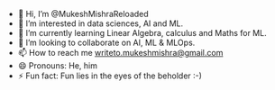 - 👋 Hi, I’m @MukeshMishraReloaded
- 👀 I’m interested in data sciences, AI and ML.
- 🌱 I’m currently learning Linear Algebra, calculus and Maths for ML.
- 💞️ I’m looking to collaborate on AI, ML & MLOps.
- 📫 How to reach me writeto.mukeshmishra@gmail.com
- 😄 Pronouns: He, him
- ⚡ Fun fact: Fun lies in the eyes of the beholder :-)

<!---
MukeshMishraReloaded/MukeshMishraReloaded is a ✨ special ✨ repository because its `README.md` (this file) appears on your GitHub profile.
You can click the Preview link to take a look at your changes.
--->
